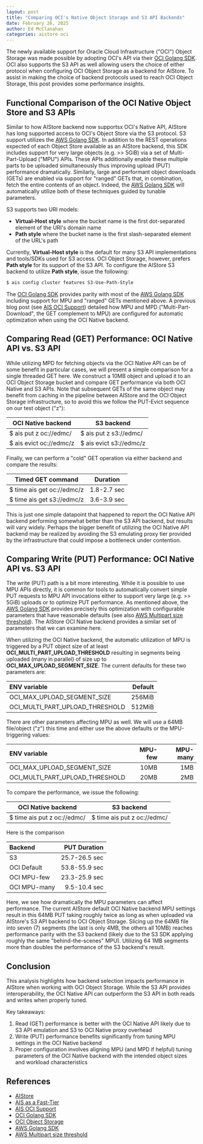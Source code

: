 ```yaml
---
layout: post
title: "Comparing OCI's Native Object Storage and S3 API Backends"
date: February 26, 2025
author: Ed McClanahan
categories: aistore oci
--- 
```


The newly available support for Oracle Cloud Infrastructure ("OCI") Object Storage was made
possible by adopting OCI's API via their [OCI Golang SDK](https://github.com/oracle/oci-go-sdk).
OCI also supports the S3 API as well allowing users the choice of either protocol when configuring
OCI Object Storage as a backend for AIStore. To assist in making the choice of backend protocols
used to reach OCI Object Storage, this post provides some performance insights.

## Functional Comparison of the OCI Native Object Store and S3 APIs

Similar to how AIStore backend now supportsx OCI's Native API, AIStore has long supported
access to OCI's Object Store via the S3 protocol. S3 support utilizes the
[AWS Golang SDK](http://github.com/aws/aws-sdk-go-v2). In addition to the REST operations
expected of each Object Store available as an AIStore backend, this SDK includes support for
very large objects (e.g. >> 5GiB) via a set of Multi-Part-Upload ("MPU") APIs. These APIs
additionally enable these multiple parts to be uploaded simultaneously thus improving upload
(PUT) performance dramatically. Similarly, large and performant object downloads (GETs) are enabled
via support for "ranged" GETs that, in combination, fetch the entire contents of an object. Indeed,
the [AWS Golang SDK](http://github.com/aws/aws-sdk-go-v2) will automatically utilize both of these
techniques guided by tunable parameters.

S3 supports two URI models:
- **Virtual-Host style** where the bucket name is the first dot-separated element of the URI's domain name
- **Path style** where the bucket name is the first slash-separated element of the URL's path

Currently, **Virtual-Host style** is the default for many S3 API implementations and tools/SDKs
used for S3 access. OCI Object Storage, however, prefers **Path style** for its support of the
S3 API. To configure the AIStore S3 backend to utilize **Path style**, issue the following:

```sh
$ ais config cluster features S3-Use-Path-Style
```

The [OCI Golang SDK](https://github.com/oracle/oci-go-sdk) provides parity with most of the
[AWS Golang SDK](http://github.com/aws/aws-sdk-go-v2) including support for MPU and "ranged"
GETs mentioned above. A previous blog post (see
[AIS OCI Support](https://aistore.nvidia.com/blog/2025/02/06/oci-object-storage-support))
detailed how MPU and MPD ("Multi-Part-Download", the GET complement to MPU) are configured
for automatic optimization when using the OCI Native backend.

## Comparing Read (GET) Performance: OCI Native API vs. S3 API

While utilizing MPD for fetching objects via the OCI Native API can be of some benefit in
particular cases, we will present a simple comparison for a single threaded GET here. We
construct a 10MB object and upload it to an OCI Object Storage bucket and compare GET
performance via both OCI Native and S3 APIs. Note that subsequent GETs of the same object
may benefit from caching in the pipeline between AIStore and the OCI Object Storage
infrastructure, so to avoid this we follow the PUT-Evict sequence on our test object ("z"):

| OCI Native backend      | S3 backend              |
| ----------------------- | ----------------------- |
| $ ais put z oc://edmc/  | $ ais put z s3://edmc/  |
| $ ais evict oc://edmc/z | $ ais evict s3://edmc/z |

Finally, we can perform a "cold" GET operation via either backend and compare the results:

| Timed GET command          | Duration    |
| -------------------------- | ----------- |
| $ time ais get oc://edmc/z | 1.8-2.7 sec |
| $ time ais get s3://edmc/z | 3.6-3.9 sec |

This is just one simple datapoint that happened to report the OCI Native API backend performing
somewhat better than the S3 API backend, but results will vary widely. Perhaps the bigger benefit
of utilizing the OCI Native API backend may be realized by avoiding the S3 emulating proxy tier
provided by the infrastructure that could impose a bottleneck under contention.

## Comparing Write (PUT) Performance: OCI Native API vs. S3 API

The write (PUT) path is a bit more interesting. While it is possible to use MPU APIs directly, it
is common for tools to automatically convert simple PUT requests to MPU API invocations either to
support very large (e.g. >> 5GiB) uploads or to optimize PUT performance. As mentioned above, the
[AWS Golang SDK](http://github.com/aws/aws-sdk-go-v2) provides precisely this optimization with
configurable parameters that have reasonable defaults (see also
[AWS Multipart size threshold](https://github.com/NVIDIA/aistore/blob/main/docs/cli/aws_profile_endpoint.md#multipart-size-threshold)).
The AIStore OCI Native backend provides
a similar set of parameters that we can examine here.

When utilizing the OCI Native backend, the automatic utilization of MPU is triggered by a PUT
object size of at least **OCI_MULTI_PART_UPLOAD_THRESHOLD** resulting in segments being uploaded
(many in parallel) of size up to **OCI_MAX_UPLOAD_SEGMENT_SIZE**. The current defaults for these two
parameters are:

| ENV variable                        | Default |
| :---------------------------------- | ------: |
| OCI_MAX_UPLOAD_SEGMENT_SIZE         |  256MiB |
| OCI_MULTI_PART_UPLOAD_THRESHOLD     |  512MiB |

There are other parameters affecting MPU as well. We will use a 64MB file/object ("z") this time
and either use the above defaults or the MPU-triggering values:

| ENV variable                        | MPU-few | MPU-many |
| :---------------------------------- | ------: | -------: |
| OCI_MAX_UPLOAD_SEGMENT_SIZE         |    10MB |      1MB |
| OCI_MULTI_PART_UPLOAD_THRESHOLD     |    20MB |      2MB

To compare the performance, we issue the following:

| OCI Native backend          | S3 backend                  |
| --------------------------- | --------------------------- |
| $ time ais put z oc://edmc/ | $ time ais put z oc://edmc/ |

Here is the comparison

| Backend      | PUT Duration  |
| :----------- | ------------: |
| S3           | 25.7-26.5 sec |
| OCI Default  | 53.8-55.9 sec |
| OCI MPU-few  | 23.3-25.9 sec |
| OCI MPU-many |  9.5-10.4 sec |

Here, we see how dramatically the MPU parameters can affect performance. The current AIStore
default OCI Native backend MPU settings result in this 64MB PUT taking roughly twice as long
as when uploaded via AIStore's S3 API backend to OCI Object Storage. Slicing up the 64MB file
into seven (7) segments (the last is only 4MB, the others all 10MB) reaches performance parity
with the S3 backend (likely due to the S3 SDK applying roughly the same "behind-the-scenes" MPU).
Utilizing 64 1MB segments more than doubles the performance of the S3 backend's result.

## Conclusion

This analysis highlights how backend selection impacts performance in AIStore when working
with OCI Object Storage. While the S3 API provides interoperability, the OCI Native API
can outperform the S3 API in both reads and writes when properly tuned.

Key takeaways:
1. Read (GET) performance is better with the OCI Native API likely due to S3 API emulation and S3 to OCI Native proxy overhead
2. Write (PUT) performance benefits significantly from tuning MPU settings in the OCI Native backend
3. Proper configuration involves aligning MPU (and MPD if helpful) tuning parameters of the OCI Native backend with the intended object sizes and workload characteristics

## References

- [AIStore](https://github.com/NVIDIA/aistore)
- [AIS as a Fast-Tier](https://aistore.nvidia.com/blog/2023/11/27/aistore-fast-tier)
- [AIS OCI Support](https://aistore.nvidia.com/blog/2025/02/06/oci-object-storage-support)
- [OCI Golang SDK](https://github.com/oracle/oci-go-sdk)
- [OCI Object Storage](https://www.oracle.com/cloud/storage/object-storage/)
- [AWS Golang SDK](https://github.com/aws/aws-sdk-go-v2)
- [AWS Multipart size threshold](https://github.com/NVIDIA/aistore/blob/main/docs/cli/aws_profile_endpoint.md#multipart-size-threshold)
